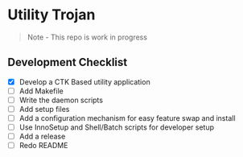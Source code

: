 # Utility Trojan

> Note - This repo is work in progress

## Development Checklist

- [x] Develop a CTK Based utility application
- [ ] Add Makefile
- [ ] Write the daemon scripts
- [ ] Add setup files
- [ ] Add a configuration mechanism for easy feature swap and install
- [ ] Use InnoSetup and Shell/Batch scripts for developer setup
- [ ] Add a release
- [ ] Redo README